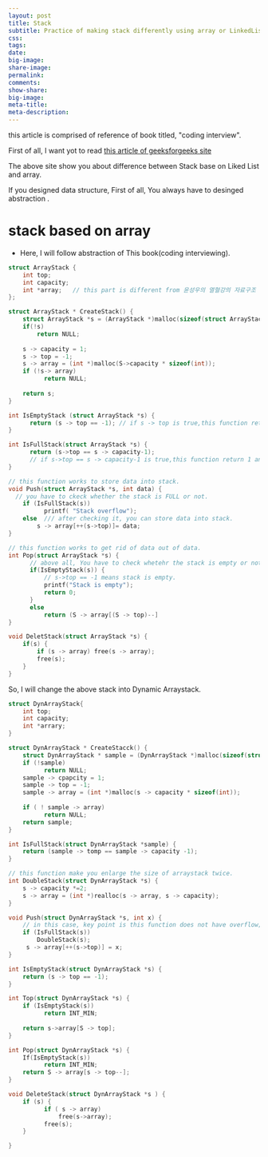 ```yaml
---
layout: post
title: Stack
subtitle: Practice of making stack differently using array or LinkedList
css:
tags:
date:
big-image:
share-image:
permalink:
comments:
show-share:
big-image:
meta-title:
meta-description:
---
```


this article is comprised of reference of book titled, "coding interview".

First of all, I want yot to read [this article of geeksforgeeks site](http://www.geeksforgeeks.org/linked-list-vs-array/)

The above site show you about difference between Stack base on Liked List and array.

If you designed data structure, First of all, You always have to desinged abstraction .

# stack based on array

 - Here, I will follow abstraction of This book(coding interviewing).
 
```c
struct ArrayStack {
    int top;
    int capacity;
    int *array;   // this part is different from 윤성우의 열혈강의 자료구조
};

struct ArrayStack * CreateStack() {
    struct ArrayStack *s = (ArrayStack *)malloc(sizeof(struct ArrayStack));
    if(!s)
        return NULL;
        
    s -> capacity = 1;
    s -> top = -1;
    s -> array = (int *)malloc(S->capacity * sizeof(int)); 
    if (!s-> array)
          return NULL;
  
    return s; 
}

int IsEmptyStack (struct ArrayStack *s) {
      return (s -> top == -1); // if s -> top is true,this function return 1 and if s -> top is false,  this function reture 0,
}

int IsFullStack(struct ArrayStack *s) {
      return (s->top == s -> capacity-1);
      // if s->top == s -> capacity-1 is true,this function return 1 and if s->top == s -> capacity-1 is false,  this function reture 0
}

// this function works to store data into stack. 
void Push(struct ArrayStack *s, int data) {
  // you have to ckeck whether the stack is FULL or not. 
    if (IsFullStack(s))
          printf( "Stack overflow");
    else  /// after checking it, you can store data into stack. 
        s -> array[++(s->top)]= data;
}

// this function works to get rid of data out of data. 
int Pop(struct ArrayStack *s) {
      // above all, You have to check whetehr the stack is empty or not
      if(IsEmptyStack(s)) {
          // s->top == -1 means stack is empty.
          printf("Stack is empty");
          return 0;
      }
      else 
          return (S -> array[(S -> top)--]
}

void DeletStack(struct ArrayStack *s) {
    if(s) {
        if (s -> array) free(s -> array);
        free(s);
    }
}
```

So, I will change the above stack into Dynamic Arraystack.

```c
struct DynArrayStack{
    int top;
    int capacity;
    int *arrary;
}

struct DynArrayStack * CreateStacck() {
    struct DynArrayStack * sample = (DynArrayStack *)malloc(sizeof(struct DynArrayStack));
    if (!sample)
          return NULL;
    sample -> cpapcity = 1; 
    sample -> top = -1; 
    sample -> array = (int *)malloc(s -> capacity * sizeof(int));
    
    if ( ! sample -> array)
          return NULL;
    return sample;
}

int IsFullStack(struct DynArrayStack *sample) {
    return (sample -> tomp == sample -> capacity -1);
}

// this function make you enlarge the size of arraystack twice. 
int DoubleStack(struct DynArrayStack *s) {
    s -> capacity *=2;
    s -> array = (int *)realloc(s -> array, s -> capacity);
}

void Push(struct DynArrayStack *s, int x) {
    // in this case, key point is this function does not have overflow;
    if (IsFullStack(s))
        DoubleStack(s);
     s -> array[++(s->top)] = x;
}

int IsEmptyStack(struct DynArrayStack *s) {
    return (s -> top == -1);
}

int Top(struct DynArrayStack *s) {
    if (IsEmptyStack(s))
          return INT_MIN;
      
    return s->array[S -> top];
}

int Pop(struct DynArrayStack *s) {
    If(IsEmptyStack(s))
          return INT_MIN;
    return S -> array[s -> top--];
}

void DeleteStack(struct DynArrayStack *s ) {
    if (s) {
          if ( s -> array) 
              free(s->array);
          free(s);
    }

}
```


 
